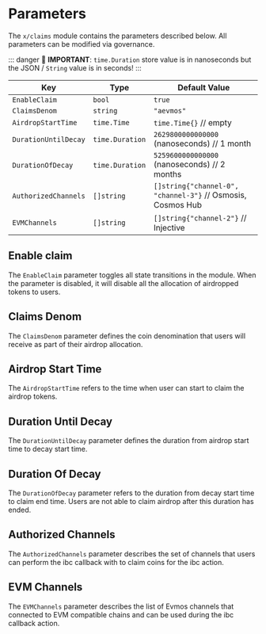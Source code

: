 <!--
order: 6
-->

# Parameters

The `x/claims` module contains the parameters described below. All parameters can be modified via governance.

::: danger
🚨 **IMPORTANT**: `time.Duration` store value is in nanoseconds but the JSON / `String` value is in seconds!
:::

| Key                  | Type            | Default Value                                               |
| -------------------- | --------------- | ----------------------------------------------------------- |
| `EnableClaim`        | `bool`          | `true`                                                      |
| `ClaimsDenom`        | `string`        | `"aevmos"`                                                  |
| `AirdropStartTime`   | `time.Time`     | `time.Time{}` // empty                                      |
| `DurationUntilDecay` | `time.Duration` | `2629800000000000` (nanoseconds) // 1 month                 |
| `DurationOfDecay`    | `time.Duration` | `5259600000000000` (nanoseconds) // 2 months                |
| `AuthorizedChannels` | `[]string`      | `[]string{"channel-0", "channel-3"}` // Osmosis, Cosmos Hub |
| `EVMChannels`        | `[]string`      | `[]string{"channel-2"}` // Injective                        |

## Enable claim

The `EnableClaim` parameter toggles all state transitions in the module.
When the parameter is disabled, it will disable all the allocation of airdropped tokens to users.

## Claims Denom

The `ClaimsDenom` parameter defines the coin denomination that users will receive as part of their airdrop allocation.

## Airdrop Start Time

The `AirdropStartTime` refers to the time when user can start to claim the airdrop tokens.

## Duration Until Decay

The `DurationUntilDecay` parameter defines the duration from airdrop start time to decay start time.

## Duration Of Decay

The `DurationOfDecay` parameter refers to the duration from decay start time to claim end time.
Users are not able to claim airdrop after this duration has ended.

## Authorized Channels

The `AuthorizedChannels` parameter describes the set of channels
that users can perform the ibc callback with to claim coins for the ibc action.

## EVM Channels

The `EVMChannels` parameter describes the list of Evmos channels
that connected to EVM compatible chains and can be used during the ibc callback action.
